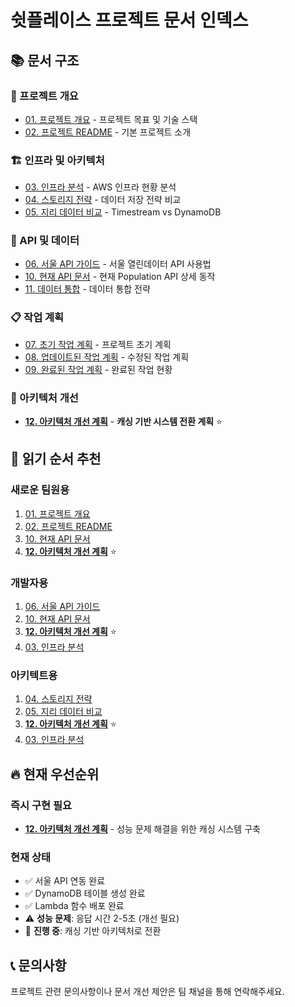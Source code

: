 # 쉿플레이스 프로젝트 문서 인덱스

## 📚 문서 구조

### 🎯 프로젝트 개요
- [01. 프로젝트 개요](./01-project-overview.md) - 프로젝트 목표 및 기술 스택
- [02. 프로젝트 README](./02-project-readme.md) - 기본 프로젝트 소개

### 🏗️ 인프라 및 아키텍처
- [03. 인프라 분석](./03-infrastructure-analysis.md) - AWS 인프라 현황 분석
- [04. 스토리지 전략](./04-storage-strategy.md) - 데이터 저장 전략 비교
- [05. 지리 데이터 비교](./05-geo-data-comparison.md) - Timestream vs DynamoDB

### 📡 API 및 데이터
- [06. 서울 API 가이드](./06-seoul-api-guide.md) - 서울 열린데이터 API 사용법
- [10. 현재 API 문서](./10-current-api-documentation.md) - 현재 Population API 상세 동작
- [11. 데이터 통합](./11-data-integration.md) - 데이터 통합 전략

### 📋 작업 계획
- [07. 초기 작업 계획](./07-initial-work-plan.md) - 프로젝트 초기 계획
- [08. 업데이트된 작업 계획](./08-updated-work-plan.md) - 수정된 작업 계획
- [09. 완료된 작업 계획](./09-completed-work-plan.md) - 완료된 작업 현황

### 🚀 아키텍처 개선
- [**12. 아키텍처 개선 계획**](./12-architecture-improvement-plan.md) - **캐싱 기반 시스템 전환 계획** ⭐

## 📖 읽기 순서 추천

### 새로운 팀원용
1. [01. 프로젝트 개요](./01-project-overview.md)
2. [02. 프로젝트 README](./02-project-readme.md)
3. [10. 현재 API 문서](./10-current-api-documentation.md)
4. [**12. 아키텍처 개선 계획**](./12-architecture-improvement-plan.md) ⭐

### 개발자용
1. [06. 서울 API 가이드](./06-seoul-api-guide.md)
2. [10. 현재 API 문서](./10-current-api-documentation.md)
3. [**12. 아키텍처 개선 계획**](./12-architecture-improvement-plan.md) ⭐
4. [03. 인프라 분석](./03-infrastructure-analysis.md)

### 아키텍트용
1. [04. 스토리지 전략](./04-storage-strategy.md)
2. [05. 지리 데이터 비교](./05-geo-data-comparison.md)
3. [**12. 아키텍처 개선 계획**](./12-architecture-improvement-plan.md) ⭐
4. [03. 인프라 분석](./03-infrastructure-analysis.md)

## 🔥 현재 우선순위

### 즉시 구현 필요
- **[12. 아키텍처 개선 계획](./12-architecture-improvement-plan.md)** - 성능 문제 해결을 위한 캐싱 시스템 구축

### 현재 상태
- ✅ 서울 API 연동 완료
- ✅ DynamoDB 테이블 생성 완료
- ✅ Lambda 함수 배포 완료
- ⚠️ **성능 문제**: 응답 시간 2-5초 (개선 필요)
- 🔄 **진행 중**: 캐싱 기반 아키텍처로 전환

## 📞 문의사항

프로젝트 관련 문의사항이나 문서 개선 제안은 팀 채널을 통해 연락해주세요.
